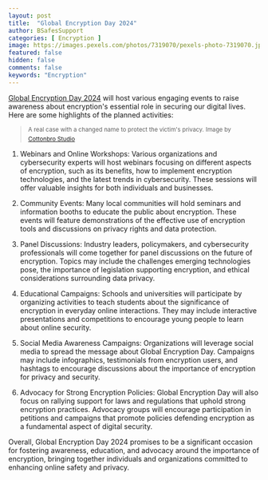 ```yaml
---
layout: post
title:  "Global Encryption Day 2024"
author: BSafesSupport
categories: [ Encryption ]
image: https://images.pexels.com/photos/7319070/pexels-photo-7319070.jpeg?auto=compress&cs=tinysrgb&w=1260&h=750&dpr=2 
featured: false 
hidden: false
comments: false
keywords: "Encryption"
---
```


[Global Encryption Day 2024](https://www.globalencryption.org/2024/07/global-encryption-day-2024/) will host various engaging events to raise awareness about encryption's essential role in securing our digital lives. Here are some highlights of the planned activities:

> <sup>A real case with a changed name to protect the victim's privacy.</sup>
> <sup>Image by <a href="https://www.pexels.com/photo/photo-of-person-taking-down-notes-7319070/">Cottonbro Studio</a></sup>

1. Webinars and Online Workshops: Various organizations and cybersecurity experts will host webinars focusing on different aspects of encryption, such as its benefits, how to implement encryption technologies, and the latest trends in cybersecurity. These sessions will offer valuable insights for both individuals and businesses.

2. Community Events: Many local communities will hold seminars and information booths to educate the public about encryption. These events will feature demonstrations of the effective use of encryption tools and discussions on privacy rights and data protection.

3. Panel Discussions: Industry leaders, policymakers, and cybersecurity professionals will come together for panel discussions on the future of encryption. Topics may include the challenges emerging technologies pose, the importance of legislation supporting encryption, and ethical considerations surrounding data privacy.

4. Educational Campaigns: Schools and universities will participate by organizing activities to teach students about the significance of encryption in everyday online interactions. They may include interactive presentations and competitions to encourage young people to learn about online security.

5. Social Media Awareness Campaigns: Organizations will leverage social media to spread the message about Global Encryption Day. Campaigns may include infographics, testimonials from encryption users, and hashtags to encourage discussions about the importance of encryption for privacy and security.

6. Advocacy for Strong Encryption Policies: Global Encryption Day will also focus on rallying support for laws and regulations that uphold strong encryption practices. Advocacy groups will encourage participation in petitions and campaigns that promote policies defending encryption as a fundamental aspect of digital security.

Overall, Global Encryption Day 2024 promises to be a significant occasion for fostering awareness, education, and advocacy around the importance of encryption, bringing together individuals and organizations committed to enhancing online safety and privacy.

